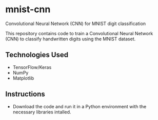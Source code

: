 # mnist-cnn
Convolutional Neural Network (CNN) for MNIST digit classification

This repository contains code to train a Convolutional Neural Network (CNN) to classify handwritten digits using the MNIST dataset.

## Technologies Used
- TensorFlow/Keras
- NumPy
- Matplotlib

## Instructions
- Download the code and run it in a Python environment with the necessary libraries intalled.
